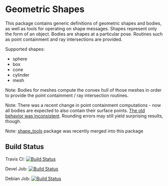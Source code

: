 # Geometric Shapes

This package contains generic definitions of geometric shapes and bodies, as well as tools for operating on shape messages.
Shapes represent only the form of an object.
Bodies are shapes at a particular pose. Routines such as point containment and ray intersections are provided.

Supported shapes:
- sphere
- box
- cone
- cylinder
- mesh

Note: Bodies for meshes compute the convex hull of those meshes in order to provide the point containment / ray intersection routines.

Note: There was a recent change in point containment computations - now all bodies are expected to also contain their surface points. [The old behavior was inconsistent](https://github.com/ros-planning/geometric_shapes/issues/91). Rounding errors may still yield surprising results, though.

Note: [shape_tools](https://github.com/ros-planning/shape_tools) package was recently merged into this package

## Build Status

Travis CI: [![Build Status](https://travis-ci.org/ros-planning/geometric_shapes.svg?branch=indigo-devel)](https://travis-ci.org/ros-planning/geometric_shapes)

Devel Job: [![Build Status](http://build.ros.org/buildStatus/icon?job=Ibin_uT64__geometric_shapes__ubuntu_trusty_amd64__binary)](http://build.ros.org/view/Ibin_uT64/job/Ibin_uT64__geometric_shapes__ubuntu_trusty_amd64__binary/)

Debian Job: [![Build Status](http://build.ros.org/buildStatus/icon?job=Idev__geometric_shapes__ubuntu_trusty_amd64)](http://build.ros.org/view/Idev/job/Idev__geometric_shapes__ubuntu_trusty_amd64/)
